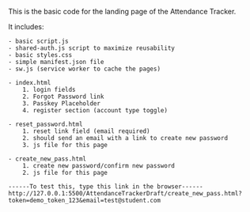 This is the basic code for the landing page of the Attendance Tracker.

It includes:

    - basic script.js 
    - shared-auth.js script to maximize reusability
    - basic styles.css
    - simple manifest.json file
    - sw.js (service worker to cache the pages)

    - index.html
        1. login fields
        2. Forgot Password link
        3. Passkey Placeholder
        4. register section (account type toggle)

    - reset_password.html
        1. reset link field (email required)
        2. should send an email with a link to create new password
        3. js file for this page

    - create_new_pass.html
        1. create new password/confirm new password
        2. js file for this page
    
    ------To test this, type this link in the browser------
    http://127.0.0.1:5500/AttendanceTrackerDraft/create_new_pass.html?token=demo_token_123&email=test@student.com


